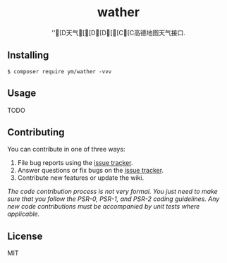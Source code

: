 <h1 align="center"> wather </h1>

<p align="center"> ''[D天气[[D[D[[C[C高德地图天气接口.</p>


## Installing

```shell
$ composer require ym/wather -vvv
```

## Usage

TODO

## Contributing

You can contribute in one of three ways:

1. File bug reports using the [issue tracker](https://github.com/ym/wather/issues).
2. Answer questions or fix bugs on the [issue tracker](https://github.com/ym/wather/issues).
3. Contribute new features or update the wiki.

_The code contribution process is not very formal. You just need to make sure that you follow the PSR-0, PSR-1, and PSR-2 coding guidelines. Any new code contributions must be accompanied by unit tests where applicable._

## License

MIT